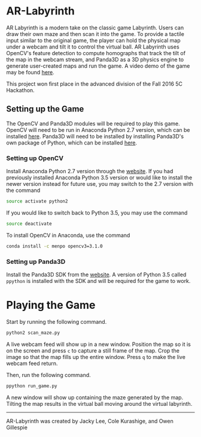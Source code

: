 # AR-Labyrinth

AR Labyrinth is a modern take on the classic game Labyrinth. Users can draw their own maze and then scan it into the game. To provide a tactile input similar to the original game, the player can hold the physical map under a webcam and tilt it to control the virtual ball. AR Labyrinth uses OpenCV's feature detection to compute homographs that track the tilt of the map in the webcam stream, and Panda3D as a 3D physics engine to generate user-created maps and run the game. A video demo of the game may be found [here](https://youtu.be/P58ffI9cnCg).

This project won first place in the advanced division of the Fall 2016 5C Hackathon.

## Setting up the Game

The OpenCV and Panda3D modules will be required to play this game. OpenCV will need to be run in Anaconda Python 2.7 version, which can be installed [here](https://www.continuum.io/downloads). Panda3D will need to be installed by installing Panda3D's own package of Python, which can be installed [here](https://www.panda3d.org/download.php).

### Setting up OpenCV

Install Anaconda Python 2.7 version through the [website](https://www.continuum.io/downloads). If you had previously installed Anaconda Python 3.5 version or would like to install the newer version instead for future use, you may switch to the 2.7 version with the command

```bash
source activate python2
```

If you would like to switch back to Python 3.5, you may use the command

```bash
source deactivate
```

To install OpenCV in Anaconda, use the command

```bash
conda install -c menpo opencv3=3.1.0
```

### Setting up Panda3D

Install the Panda3D SDK from the [website](https://www.panda3d.org/download.php). A version of Python 3.5 called `ppython` is installed with the SDK and will be required for the game to work.

# Playing the Game

Start by running the following command.

```bash
python2 scan_maze.py
```

A live webcam feed will show up in a new window. Position the map so it is on the screen and press `c` to capture a still frame of the map. Crop the image so that the map fills up the entire window. Press `q` to make the live webcam feed return.

Then, run the following command.

```bash
ppython run_game.py
```

A new window will show up containing the maze generated by the map. Tilting the map results in the virtual ball moving around the virtual labyrinth.

---

AR-Labyrinth was created by Jacky Lee, Cole Kurashige, and Owen Gillespie
